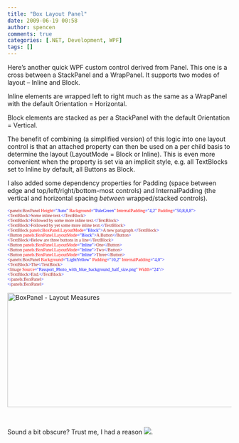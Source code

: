 ```yaml
---
title: "Box Layout Panel"
date: 2009-06-19 00:58
author: spencen
comments: true
categories: [.NET, Development, WPF]
tags: []
---
```


<P>Here’s another quick WPF custom control derived from Panel. This one is a cross between a StackPanel and a WrapPanel. It supports two modes of layout – Inline and Block. </P>
<P>Inline elements are wrapped left to right much as the same as a WrapPanel with the default Orientation = Horizontal.</P>
<P>Block elements are stacked as per a StackPanel with the default Orientation = Vertical.</P>
<P>The benefit of combining (a simplified version) of this logic into one layout control is that an attached property can then be used on a per child basis to determine the layout (LayoutMode = Block or Inline). This is even more convenient when the property is set via an implicit style, e.g. all TextBlocks set to Inline by default, all Buttons as Block.</P>
<P>I also added some dependency properties for Padding (space between edge and top/left/right/bottom-most controls) and InternalPadding (the vertical and horizontal spacing <EM>between</EM> wrapped/stacked controls).</P><PRE class=code><FONT size=1><FONT face=Verdana><SPAN style="COLOR: blue">&lt;</SPAN><SPAN style="COLOR: #a31515">panels</SPAN><SPAN style="COLOR: blue">:</SPAN><SPAN style="COLOR: #a31515">BoxPanel </SPAN><SPAN style="COLOR: red">Height</SPAN><SPAN style="COLOR: blue">="Auto" </SPAN><SPAN style="COLOR: red">Background</SPAN><SPAN style="COLOR: blue">="PaleGreen" </SPAN><SPAN style="COLOR: red">InternalPadding</SPAN><SPAN style="COLOR: blue">="4,2" </SPAN><SPAN style="COLOR: red">Padding</SPAN></FONT></FONT><FONT size=1><FONT face=Verdana><SPAN style="COLOR: blue">="50,8,8,8"&gt;
&lt;</SPAN><SPAN style="COLOR: #a31515">TextBlock</SPAN><SPAN style="COLOR: blue">&gt;</SPAN><SPAN style="COLOR: #a31515">Some inline text.</SPAN><SPAN style="COLOR: blue">&lt;/</SPAN><SPAN style="COLOR: #a31515">TextBlock</SPAN></FONT></FONT><FONT size=1><FONT face=Verdana><SPAN style="COLOR: blue">&gt;
&lt;</SPAN><SPAN style="COLOR: #a31515">TextBlock</SPAN><SPAN style="COLOR: blue">&gt;</SPAN><SPAN style="COLOR: #a31515">Followed by some more inline text.</SPAN><SPAN style="COLOR: blue">&lt;/</SPAN><SPAN style="COLOR: #a31515">TextBlock</SPAN></FONT></FONT><FONT size=1><FONT face=Verdana><SPAN style="COLOR: blue">&gt;
&lt;</SPAN><SPAN style="COLOR: #a31515">TextBlock</SPAN><SPAN style="COLOR: blue">&gt;</SPAN><SPAN style="COLOR: #a31515">Followed by yet some more inline text.</SPAN><SPAN style="COLOR: blue">&lt;/</SPAN><SPAN style="COLOR: #a31515">TextBlock</SPAN></FONT></FONT><FONT size=1><FONT face=Verdana><SPAN style="COLOR: blue">&gt;
&lt;</SPAN><SPAN style="COLOR: #a31515">TextBlock </SPAN><SPAN style="COLOR: red">panels</SPAN><SPAN style="COLOR: blue">:</SPAN><SPAN style="COLOR: red">BoxPanel.LayoutMode</SPAN><SPAN style="COLOR: blue">="Block"&gt;</SPAN><SPAN style="COLOR: #a31515">A new paragraph.</SPAN><SPAN style="COLOR: blue">&lt;/</SPAN><SPAN style="COLOR: #a31515">TextBlock</SPAN></FONT></FONT><FONT size=1><FONT face=Verdana><SPAN style="COLOR: blue">&gt;
&lt;</SPAN><SPAN style="COLOR: #a31515">Button </SPAN><SPAN style="COLOR: red">panels</SPAN><SPAN style="COLOR: blue">:</SPAN><SPAN style="COLOR: red">BoxPanel.LayoutMode</SPAN><SPAN style="COLOR: blue">="Block"&gt;</SPAN><SPAN style="COLOR: #a31515">A Button</SPAN><SPAN style="COLOR: blue">&lt;/</SPAN><SPAN style="COLOR: #a31515">Button</SPAN></FONT></FONT><FONT size=1><FONT face=Verdana><SPAN style="COLOR: blue">&gt;
&lt;</SPAN><SPAN style="COLOR: #a31515">TextBlock</SPAN><SPAN style="COLOR: blue">&gt;</SPAN><SPAN style="COLOR: #a31515">Below are three buttons in a line</SPAN><SPAN style="COLOR: blue">&lt;/</SPAN><SPAN style="COLOR: #a31515">TextBlock</SPAN></FONT></FONT><FONT size=1><FONT face=Verdana><SPAN style="COLOR: blue">&gt;
&lt;</SPAN><SPAN style="COLOR: #a31515">Button </SPAN><SPAN style="COLOR: red">panels</SPAN><SPAN style="COLOR: blue">:</SPAN><SPAN style="COLOR: red">BoxPanel.LayoutMode</SPAN><SPAN style="COLOR: blue">="Inline"&gt;</SPAN><SPAN style="COLOR: #a31515">One</SPAN><SPAN style="COLOR: blue">&lt;/</SPAN><SPAN style="COLOR: #a31515">Button</SPAN></FONT></FONT><FONT size=1><FONT face=Verdana><SPAN style="COLOR: blue">&gt;
&lt;</SPAN><SPAN style="COLOR: #a31515">Button </SPAN><SPAN style="COLOR: red">panels</SPAN><SPAN style="COLOR: blue">:</SPAN><SPAN style="COLOR: red">BoxPanel.LayoutMode</SPAN><SPAN style="COLOR: blue">="Inline"&gt;</SPAN><SPAN style="COLOR: #a31515">Two</SPAN><SPAN style="COLOR: blue">&lt;/</SPAN><SPAN style="COLOR: #a31515">Button</SPAN></FONT></FONT><FONT size=1><FONT face=Verdana><SPAN style="COLOR: blue">&gt;
&lt;</SPAN><SPAN style="COLOR: #a31515">Button </SPAN><SPAN style="COLOR: red">panels</SPAN><SPAN style="COLOR: blue">:</SPAN><SPAN style="COLOR: red">BoxPanel.LayoutMode</SPAN><SPAN style="COLOR: blue">="Inline"&gt;</SPAN><SPAN style="COLOR: #a31515">Three</SPAN><SPAN style="COLOR: blue">&lt;/</SPAN><SPAN style="COLOR: #a31515">Button</SPAN></FONT></FONT><FONT size=1><FONT face=Verdana><SPAN style="COLOR: blue">&gt;
&lt;</SPAN><SPAN style="COLOR: #a31515">panels</SPAN><SPAN style="COLOR: blue">:</SPAN><SPAN style="COLOR: #a31515">BoxPanel </SPAN><SPAN style="COLOR: red">Background</SPAN><SPAN style="COLOR: blue">="LightYellow" </SPAN><SPAN style="COLOR: red">Padding</SPAN><SPAN style="COLOR: blue">="10,2" </SPAN><SPAN style="COLOR: red">InternalPadding</SPAN></FONT></FONT><FONT size=1><FONT face=Verdana><SPAN style="COLOR: blue">="4,0"&gt;
&lt;</SPAN><SPAN style="COLOR: #a31515">TextBlock</SPAN><SPAN style="COLOR: blue">&gt;</SPAN><SPAN style="COLOR: #a31515">The</SPAN><SPAN style="COLOR: blue">&lt;/</SPAN><SPAN style="COLOR: #a31515">TextBlock</SPAN></FONT></FONT><FONT size=1><FONT face=Verdana><SPAN style="COLOR: blue">&gt;
&lt;</SPAN><SPAN style="COLOR: #a31515">Image </SPAN><SPAN style="COLOR: red">Source</SPAN><SPAN style="COLOR: blue">="Passport_Photo_with_blue_background_half_size.png" </SPAN><SPAN style="COLOR: red">Width</SPAN></FONT></FONT><FONT size=1><FONT face=Verdana><SPAN style="COLOR: blue">="24"/&gt;
&lt;</SPAN><SPAN style="COLOR: #a31515">TextBlock</SPAN><SPAN style="COLOR: blue">&gt;</SPAN><SPAN style="COLOR: #a31515">End.</SPAN><SPAN style="COLOR: blue">&lt;/</SPAN><SPAN style="COLOR: #a31515">TextBlock</SPAN></FONT></FONT><FONT size=1><FONT face=Verdana><SPAN style="COLOR: blue">&gt;
&lt;/</SPAN><SPAN style="COLOR: #a31515">panels</SPAN><SPAN style="COLOR: blue">:</SPAN><SPAN style="COLOR: #a31515">BoxPanel</SPAN></FONT></FONT><FONT size=1><FONT face=Verdana><SPAN style="COLOR: blue">&gt;
&lt;/</SPAN><SPAN style="COLOR: #a31515">panels</SPAN><SPAN style="COLOR: blue">:</SPAN><SPAN style="COLOR: #a31515">BoxPanel</SPAN><SPAN style="COLOR: blue">&gt;</SPAN></FONT></FONT></PRE><A href="http://11011.net/software/vspaste"></A>
<P><A href="/images/BoxPanel%20-%20Layout%20Measures_2.png"><IMG style="BORDER-RIGHT-WIDTH: 0px; DISPLAY: inline; BORDER-TOP-WIDTH: 0px; BORDER-BOTTOM-WIDTH: 0px; BORDER-LEFT-WIDTH: 0px" title="BoxPanel - Layout Measures" border=0 alt="BoxPanel - Layout Measures" src="/images/BoxPanel%20-%20Layout%20Measures_thumb.png" width=640 height=257></A> </P>
<P>&nbsp;</P>
<P>Sound a bit obscure? Trust me, I had a reason <IMG border=0 src="http://blog.spencen.com/emoticons/smile.png">.</P>

